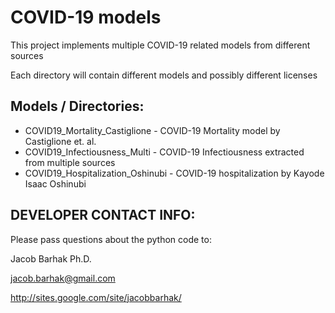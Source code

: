COVID-19 models 
===============

This project implements multiple COVID-19 related models from different sources

Each directory will contain different models and possibly different licenses


Models / Directories:
---------------------
* COVID19_Mortality_Castiglione - COVID-19 Mortality model by Castiglione et. al.
* COVID19_Infectiousness_Multi - COVID-19 Infectiousness extracted from multiple sources
* COVID19_Hospitalization_Oshinubi - COVID-19 hospitalization by Kayode Isaac Oshinubi

DEVELOPER CONTACT INFO:
-----------------------


Please pass questions about the python code to:

Jacob Barhak Ph.D.

jacob.barhak@gmail.com

http://sites.google.com/site/jacobbarhak/


